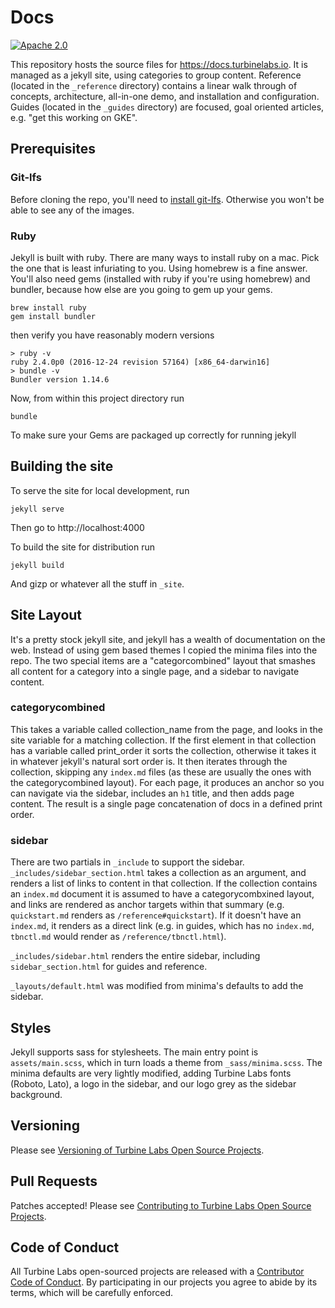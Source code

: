 
[//]: # ( Copyright 2018 Turbine Labs, Inc.                                   )
[//]: # ( you may not use this file except in compliance with the License.    )
[//]: # ( You may obtain a copy of the License at                             )
[//]: # (                                                                     )
[//]: # (     http://www.apache.org/licenses/LICENSE-2.0                      )
[//]: # (                                                                     )
[//]: # ( Unless required by applicable law or agreed to in writing, software )
[//]: # ( distributed under the License is distributed on an "AS IS" BASIS,   )
[//]: # ( WITHOUT WARRANTIES OR CONDITIONS OF ANY KIND, either express or     )
[//]: # ( implied. See the License for the specific language governing        )
[//]: # ( permissions and limitations under the License.                      )

# Docs

[![Apache 2.0](https://img.shields.io/badge/license-apache%202.0-blue.svg)](LICENSE)

This repository hosts the source files for https://docs.turbinelabs.io. It is
managed as a jekyll site, using categories to group content. Reference (located
in the `_reference` directory) contains a linear walk through of concepts,
architecture, all-in-one demo, and installation and configuration. Guides
(located in the `_guides` directory) are focused, goal oriented articles, e.g.
"get this working on GKE".

## Prerequisites

### Git-lfs

Before cloning the repo, you'll need to [install git-lfs](https://git-lfs.github.com/).
Otherwise you won't be able to see any of the images.

### Ruby

Jekyll is built with ruby. There are many ways to install ruby on a
mac. Pick the one that is least infuriating to you. Using homebrew is a
fine answer. You'll also need gems (installed with ruby if you're
using homebrew) and bundler, because how else are you going to gem
up your gems.

```shell
brew install ruby
gem install bundler
```

then verify you have reasonably modern versions

```shell
> ruby -v
ruby 2.4.0p0 (2016-12-24 revision 57164) [x86_64-darwin16]
> bundle -v
Bundler version 1.14.6
```

Now, from within this project directory run

```shell
bundle
```

To make sure your Gems are packaged up correctly for running jekyll

## Building the site

To serve the site for local development, run

```
jekyll serve
```

Then go to http://localhost:4000

To build the site for distribution run

```shell
jekyll build
```

And gizp or whatever all the stuff in `_site`.

## Site Layout

It's a pretty stock jekyll site, and jekyll has a wealth of
documentation on the web. Instead of using gem based themes I copied
the minima files into the repo. The two special items are a
"categorcombined" layout that smashes all content for a category into
a single page, and a sidebar to navigate content.

### categorycombined

This takes a variable called collection_name from the page, and looks in
the site variable for a matching collection. If the first element in
that collection has a variable called print_order it sorts the
collection, otherwise it takes it in whatever jekyll's natural sort
order is. It then iterates through the collection, skipping any
`index.md` files (as these are usually the ones with the
categorycombined layout). For each page, it produces an anchor so you
can navigate via the sidebar, includes an `h1` title, and then adds page
content. The result is a single page concatenation of docs in a
defined print order.

### sidebar

There are two partials in `_include` to support the
sidebar. `_includes/sidebar_section.html` takes a collection as an argument, and
renders a list of links to content in that collection. If the
collection contains an `index.md` document it is assumed to have a
categorycombxined layout, and links are rendered as anchor targets
within that summary (e.g. `quickstart.md` renders as
`/reference#quickstart`). If it doesn't have an `index.md`, it renders as
a direct link (e.g. in guides, which has no `index.md`, `tbnctl.md` would
render as `/reference/tbnctl.html`).

`_includes/sidebar.html` renders the entire sidebar, including
`sidebar_section.html` for guides and reference.

`_layouts/default.html` was modified from minima's defaults to add the
sidebar.

## Styles

Jekyll supports sass for stylesheets. The main entry point is
`assets/main.scss`, which in turn loads a theme from
`_sass/minima.scss`. The minima defaults are very lightly modified,
adding Turbine Labs fonts (Roboto, Lato), a logo in the sidebar,
and our logo grey as the sidebar background.

## Versioning

Please see [Versioning of Turbine Labs Open Source Projects](http://github.com/turbinelabs/developer/blob/master/README.md#versioning).

## Pull Requests

Patches accepted! Please see
[Contributing to Turbine Labs Open Source Projects](http://github.com/turbinelabs/developer/blob/master/README.md#contributing).

## Code of Conduct

All Turbine Labs open-sourced projects are released with a
[Contributor Code of Conduct](CODE_OF_CONDUCT.md). By participating in our
projects you agree to abide by its terms, which will be carefully enforced.
